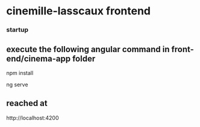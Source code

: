 # cinemille-lasscaux frontend

### startup
## execute the following angular command in front-end/cinema-app folder


npm install  



ng serve

## reached at 
http://localhost:4200




